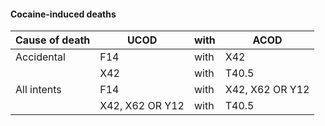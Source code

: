 #### Cocaine-induced deaths

| **Cause of death** | **UCOD** | **with** | **ACOD** |
| --- | --- | --- | --- |
| Accidental | F14 | with | X42 |
| | X42 | with | T40.5 |
| All intents | F14 | with |  X42, X62 OR Y12 |
| | X42, X62 OR Y12 | with | T40.5 |
